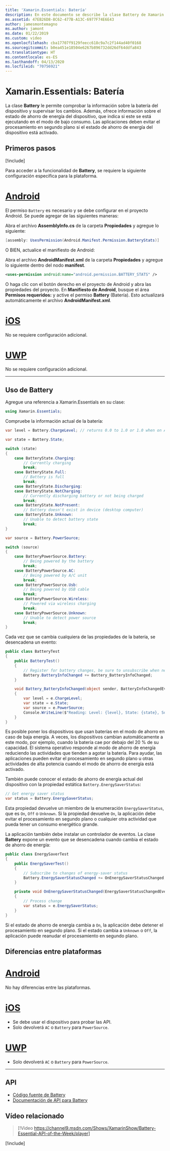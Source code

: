 ```yaml
---
title: 'Xamarin.Essentials: Batería'
description: En este documento se describe la clase Battery de Xamarin.Essentials, que permite comprobar la información de la batería del dispositivo y supervisar los cambios.
ms.assetid: 47EB26D8-8C62-477B-A13C-6977F74E6E43
author: jamesmontemagno
ms.author: jamont
ms.date: 01/22/2019
ms.custom: video
ms.openlocfilehash: cba17707f9129feecc618c9a7c2f144ad40f0168
ms.sourcegitcommit: b0ea451e18504e6267b896732dd26df64ddfa843
ms.translationtype: HT
ms.contentlocale: es-ES
ms.lasthandoff: 04/13/2020
ms.locfileid: "70756921"
---
```

# <a name="xamarinessentials-battery"></a>Xamarin.Essentials: Batería

La clase **Battery** le permite comprobar la información sobre la batería del dispositivo y supervisar los cambios. Además, ofrece información sobre el estado de ahorro de energía del dispositivo, que indica si este se está ejecutando en el modo de bajo consumo. Las aplicaciones deben evitar el procesamiento en segundo plano si el estado de ahorro de energía del dispositivo está activado.

## <a name="get-started"></a>Primeros pasos

[!include[](~/essentials/includes/get-started.md)]

Para acceder a la funcionalidad de **Battery**, se requiere la siguiente configuración específica para la plataforma.

# <a name="android"></a>[Android](#tab/android)

El permiso `Battery` es necesario y se debe configurar en el proyecto Android. Se puede agregar de las siguientes maneras:

Abra el archivo **AssemblyInfo.cs** de la carpeta **Propiedades** y agregue lo siguiente:

```csharp
[assembly: UsesPermission(Android.Manifest.Permission.BatteryStats)]
```

O BIEN, actualice el manifiesto de Android:

Abra el archivo **AndroidManifest.xml** de la carpeta **Propiedades** y agregue lo siguiente dentro del nodo **manifest**.

```xml
<uses-permission android:name="android.permission.BATTERY_STATS" />
```

O haga clic con el botón derecho en el proyecto de Android y abra las propiedades del proyecto. En **Manifiesto de Android**, busque el área **Permisos requeridos:** y active el permiso **Battery** (Batería). Esto actualizará automáticamente el archivo **AndroidManifest.xml**.

# <a name="ios"></a>[iOS](#tab/ios)

No se requiere configuración adicional.

# <a name="uwp"></a>[UWP](#tab/uwp)

No se requiere configuración adicional.

-----

## <a name="using-battery"></a>Uso de Battery

Agregue una referencia a Xamarin.Essentials en su clase:

```csharp
using Xamarin.Essentials;
```

Compruebe la información actual de la batería:

```csharp
var level = Battery.ChargeLevel; // returns 0.0 to 1.0 or 1.0 when on AC or no battery.

var state = Battery.State;

switch (state)
{
    case BatteryState.Charging:
        // Currently charging
        break;
    case BatteryState.Full:
        // Battery is full
        break;
    case BatteryState.Discharging:
    case BatteryState.NotCharging:
        // Currently discharging battery or not being charged
        break;
    case BatteryState.NotPresent:
        // Battery doesn't exist in device (desktop computer)
    case BatteryState.Unknown:
        // Unable to detect battery state
        break;
}

var source = Battery.PowerSource;

switch (source)
{
    case BatteryPowerSource.Battery:
        // Being powered by the battery
        break;
    case BatteryPowerSource.AC:
        // Being powered by A/C unit
        break;
    case BatteryPowerSource.Usb:
        // Being powered by USB cable
        break;
    case BatteryPowerSource.Wireless:
        // Powered via wireless charging
        break;
    case BatteryPowerSource.Unknown:
        // Unable to detect power source
        break;
}
```

Cada vez que se cambia cualquiera de las propiedades de la batería, se desencadena un evento:

```csharp
public class BatteryTest
{
    public BatteryTest()
    {
        // Register for battery changes, be sure to unsubscribe when needed
        Battery.BatteryInfoChanged += Battery_BatteryInfoChanged;
    }

    void Battery_BatteryInfoChanged(object sender, BatteryInfoChangedEventArgs   e)
    {
        var level = e.ChargeLevel;
        var state = e.State;
        var source = e.PowerSource;
        Console.WriteLine($"Reading: Level: {level}, State: {state}, Source: {source}");
    }
}
```

Es posible poner los dispositivos que usan baterías en el modo de ahorro en caso de baja energía. A veces, los dispositivos cambian automáticamente a este modo, por ejemplo, cuando la batería cae por debajo del 20 % de su capacidad. El sistema operativo responde al modo de ahorro de energía reduciendo las actividades que tienden a agotar la batería. Para ayudar, las aplicaciones pueden evitar el procesamiento en segundo plano u otras actividades de alta potencia cuando el modo de ahorro de energía está activado.

También puede conocer el estado de ahorro de energía actual del dispositivo con la propiedad estática `Battery.EnergySaverStatus`:

```csharp
// Get energy saver status
var status = Battery.EnergySaverStatus;
```

Esta propiedad devuelve un miembro de la enumeración `EnergySaverStatus`, que es `On`, `Off` o `Unknown`. Si la propiedad devuelve `On`, la aplicación debe evitar el procesamiento en segundo plano o cualquier otra actividad que pueda tener un consumo energético grande.

La aplicación también debe instalar un controlador de eventos. La clase **Battery** expone un evento que se desencadena cuando cambia el estado de ahorro de energía:

```csharp
public class EnergySaverTest
{
    public EnergySaverTest()
    {
        // Subscribe to changes of energy-saver status
        Battery.EnergySaverStatusChanged += OnEnergySaverStatusChanged;
    }

    private void OnEnergySaverStatusChanged(EnergySaverStatusChangedEventArgs e)
    {
        // Process change
        var status = e.EnergySaverStatus;
    }
}
```

Si el estado de ahorro de energía cambia a `On`, la aplicación debe detener el procesamiento en segundo plano. Si el estado cambia a `Unknown` o `Off`, la aplicación puede reanudar el procesamiento en segundo plano.

## <a name="platform-differences"></a>Diferencias entre plataformas

# <a name="android"></a>[Android](#tab/android)

No hay diferencias entre las plataformas.

# <a name="ios"></a>[iOS](#tab/ios)

- Se debe usar el dispositivo para probar las API. 
- Solo devolverá `AC` o `Battery` para `PowerSource`.

# <a name="uwp"></a>[UWP](#tab/uwp)

- Solo devolverá `AC` o `Battery` para `PowerSource`.

-----

## <a name="api"></a>API

- [Código fuente de Battery](https://github.com/xamarin/Essentials/tree/master/Xamarin.Essentials/Battery)
- [Documentación de API para Battery](xref:Xamarin.Essentials.Battery)

## <a name="related-video"></a>Vídeo relacionado

> [!Video https://channel9.msdn.com/Shows/XamarinShow/Battery-Essential-API-of-the-Week/player]

[!include[](~/essentials/includes/xamarin-show-essentials.md)]

